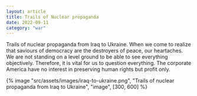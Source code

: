 ```yaml
---
layout: article
title: Trails of Nuclear propaganda
date: 2022-09-11
category: "war"
---
```


Trails of nuclear propaganda from Iraq to Ukraine. When we come to realize that saviours of democracy are the destroyers of peace, our heartaches. We are not standing on a level ground to be able to see everything objectively. Therefore, it is vital for us to question everything. The corporate America have no interest in preserving human rights but profit only.

<!-- excerpt -->

{% image "src/assets/images/iraq-to-ukraine.png", "Trails of nuclear propaganda from Iraq to Ukraine", "image", [300, 600] %}

